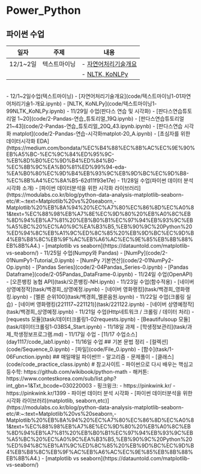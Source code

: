 # Power_Python
## 파이썬 수업
일자 | 주제|내용
-------- | -----------|-------------------------------
12/1~2일 | 텍스트마이닝 |  - [자연어처리기술개요](code/텍스트마이닝1-01자연어처리기술1-개요.ipynb)
         |            |     - [NLTK, KoNLPy](code/텍스트마이닝1-99NLTK_KoNLPy.ipynb)


<br>
   - 12/1~2일수업(텍스트마이닝)
      - [자연어처리기술개요](code/텍스트마이닝1-01자연어처리기술1-개요.ipynb)
      - [NLTK, KoNLPy](code/텍스트마이닝1-99NLTK_KoNLPy.ipynb)
   - 11/29일 수업(판다스 연습 및 시각화)
      - [판다스연습튜토리얼 1~20](code/2-Pandas-연습_튜토리얼_19Q.ipynb)
      - [판다스연습튜토리얼 21~43](code/2-Pandas-연습_튜토리얼_20Q_43.ipynb.ipynb)
      - [판다스연습 시각화 matplot](code/2-Pandas-연습-시각화matplot-20_A.ipynb)
      - [초심자를 위한 데이터시각화 EDA](https://medium.com/bondata/%EC%B4%88%EC%8B%AC%EC%9E%90%EB%A5%BC-%EC%9C%84%ED%95%9C-%EB%8D%B0%EC%9D%B4%ED%84%B0-%EC%8B%9C%EA%B0%81%ED%99%94-eda-%EA%B0%80%EC%9D%B4%EB%93%9C%EB%9D%BC%EC%9D%B8-%EC%8B%A4%EC%8A%B5-62d11f93e17e)
   - 11/28일 수업(파이썬 데이터 분석 시각화 소개)
      - [파이썬 데이터분석을 위한 시각화 라이브러리](https://modulabs.co.kr/blog/python-data-analysis-matplotlib-seaborn-etc/#:~:text=Matplotlib%20vs%20seaborn,-Matplotlib%20%EB%8A%94%20%EC%A7%80%EC%86%8D%EC%A0%81&text=%EC%88%98%EB%A7%8E%EC%9D%80%20%EB%A0%8C%EB%8D%94%EB%A7%81%20%EB%B0%B1%EC%97%94%EB%93%9C%EB%A5%BC%20%EC%A0%9C%EA%B3%B5,%EB%90%9C%20Python%20%ED%94%8C%EB%A1%9C%ED%8C%85%20%EB%9D%BC%EC%9D%B4%EB%B8%8C%EB%9F%AC%EB%A6%AC%EC%9E%85%EB%8B%88%EB%8B%A4.)  
      - [matplotlib vs seaborn](https://datauntold.com/matplotlib-vs-seaborn/)
   - 11/25일 수업(Numpy와 Pandas)
      - [NumPy](code/2-01NumPy1-Tutorial_0.ipynb)
      - [NumPy 기본연산](code/2-01NumPy2-Op.ipynb)
      - [Pandas Series](code/2-04Pandas_Series-0.ipynb)
      - [Pandas Dataframe](code/2-05Pandas_DataFrame-0.ipynb)
   - 11/24일 수업(OpenAPI)
      - [오픈뱅킹 농협 API](task/오픈뱅킹-NH.ipynb)
   - 11/23일 수업(함수적용)
      - [네이버 상영예정작](task/백경희_상영예정.ipynb)
      - [네이버 영화랭킹](task/백경희_영화랭킹.ipynb)    
      - [멜론 순위100](task/백경희_멜론음원.ipynb)
   - 11/22일 수업(크롤링 실습)
      - [네이버 영화랭킹(221117~221121)](task/221122.ipynb)
      - [네이버 상영예정작](task/백경희_상영예정.ipynb)
   - 11/21일 수업(Http네트워크 / 크롤링 / 데이터 처리)
      - [requests 모듈](task/데이터크롤링1-02requests.ipynb)
      - [Beautifulsoup 모듈](task/데이터크롤링1-03BS4_Start.ipynb)
   - 11/18일 과제
      - [학생정보관리](task/과제_학생정보프로그램.md)
   - 11/17일 수업
      - [11/17 수업소스](day1117/code_lab1.ipynb)
   - 11/16일 수업
## 기본 문법 정리
   - [컬렉션](code/Sequence_0.ipynb)
   - [파일](code/File_0.ipynb)
   - [함수](task/1-06Function.ipynb)
## 매일매일 파이썬!!!
  - 알고리즘
  - 문제풀이
      - [클래스](code/code_practice_class.ipynb)
# 참고사이트
  - 파이썬으로 다시 배우는 핵심고등수학: https://github.com/wikibook/python-math  
  - 해커톤: https://www.contestkorea.com/sub/list.php?int_gbn=1&Txt_bcode=030220003
  - 핑크윙크:
    -  https://pinkwink.kr/
    - https://pinkwink.kr/1399
  - 파이썬 데이터 분석 시각화
    - [파이썬 데이터분석을 위한 시각화 라이브러리(matplotlib, seaborn,etc)](https://modulabs.co.kr/blog/python-data-analysis-matplotlib-seaborn-etc/#:~:text=Matplotlib%20vs%20seaborn,-Matplotlib%20%EB%8A%94%20%EC%A7%80%EC%86%8D%EC%A0%81&text=%EC%88%98%EB%A7%8E%EC%9D%80%20%EB%A0%8C%EB%8D%94%EB%A7%81%20%EB%B0%B1%EC%97%94%EB%93%9C%EB%A5%BC%20%EC%A0%9C%EA%B3%B5,%EB%90%9C%20Python%20%ED%94%8C%EB%A1%9C%ED%8C%85%20%EB%9D%BC%EC%9D%B4%EB%B8%8C%EB%9F%AC%EB%A6%AC%EC%9E%85%EB%8B%88%EB%8B%A4.)
    - [matplotlib vs seaborn](https://datauntold.com/matplotlib-vs-seaborn/)
